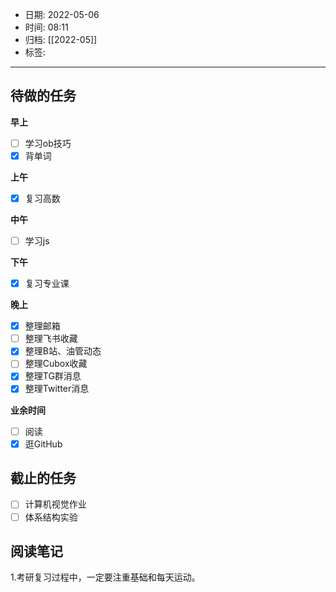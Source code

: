 - 日期: 2022-05-06
- 时间: 08:11
- 归档: [[2022-05]]
- 标签: 
---

## 待做的任务

**早上**

- [ ] 学习ob技巧
- [x] 背单词

**上午**

- [x] 复习高数

**中午**

- [ ] 学习js

**下午**

- [x] 复习专业课

**晚上**

- [x] 整理邮箱
- [ ] 整理飞书收藏
- [x] 整理B站、油管动态
- [ ] 整理Cubox收藏
- [x] 整理TG群消息
- [x] 整理Twitter消息

**业余时间**

- [ ] 阅读 
- [x] 逛GitHub

## 截止的任务

- [ ] 计算机视觉作业
- [ ] 体系结构实验

## 阅读笔记

1.考研复习过程中，一定要注重基础和每天运动。


